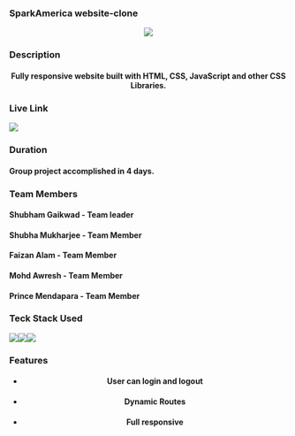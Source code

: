 ### SparkAmerica website-clone 
<p align='center'>
<img src='https://faizan7012.github.io/static/media/sparkAmerica.474aa56fde9004d35c19.png'>
 </p>
 
 ### Description
   
 <h4 align='center'>Fully responsive website built with HTML, CSS, JavaScript and other CSS Libraries.</p>
 
 ### Live Link
 
 <a href='https://transcendent-zabaione-8dbd80.netlify.app/'>
 <img src='https://img.shields.io/badge/Netlify-00C7B7?style=for-the-badge&logo=netlify&logoColor=white' />
 </a>
  
 ### Duration
 
<h4>
 Group project accomplished in 4 days.
</h4>

### Team Members
<div>
 <h4>Shubham Gaikwad - Team leader</h4>
 <h4>Shubha Mukharjee - Team Member</h4>
 <h4>Faizan Alam - Team Member</h4>
 <h4>Mohd Awresh - Team Member</h4>
 <h4>Prince Mendapara - Team Member</h4>
 
</div>
 
 
 ### Teck Stack Used
 
 <div align='center' style="display: flex;">
  <img src="https://img.shields.io/badge/HTML5-E34F26?style=for-the-badge&logo=html5&logoColor=white" />
  <img src="https://img.shields.io/badge/CSS3-1572B6?style=for-the-badge&logo=css3&logoColor=white" />
  <img src="https://img.shields.io/badge/JavaScript-323330?style=for-the-badge&logo=javascript&logoColor=F7DF1E" />
</div>


### Features

<ul align='center'>
 
 <li>
  <h4>User can login and logout</h4>
 </li>
 <li>
  <h4>Dynamic Routes</h4>
  </li>
 <li>
  <h4>Full responsive</h4>
   </li>
</ul>

